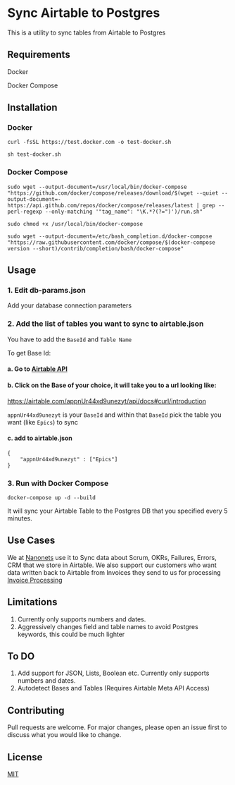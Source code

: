 # Sync Airtable to Postgres 

This is a utility to sync tables from Airtable to Postgres

## Requirements

Docker

Docker Compose

## Installation

### Docker
```
curl -fsSL https://test.docker.com -o test-docker.sh

sh test-docker.sh
```

### Docker Compose

```
sudo wget --output-document=/usr/local/bin/docker-compose "https://github.com/docker/compose/releases/download/$(wget --quiet --output-document=- https://api.github.com/repos/docker/compose/releases/latest | grep --perl-regexp --only-matching '"tag_name": "\K.*?(?=")')/run.sh"

sudo chmod +x /usr/local/bin/docker-compose

sudo wget --output-document=/etc/bash_completion.d/docker-compose "https://raw.githubusercontent.com/docker/compose/$(docker-compose version --short)/contrib/completion/bash/docker-compose"
```

## Usage

### 1.  Edit db-params.json
Add your database connection parameters

### 2. Add the list of tables you want to sync to airtable.json

You have to add the `BaseId` and `Table Name`

To get Base Id:

#### a. Go to [Airtable API](https://airtable.com/api)

#### b. Click on the Base of your choice, it will take you to a url looking like:

https://airtable.com/appnUr44xd9unezyt/api/docs#curl/introduction

`appnUr44xd9unezyt` is your `BaseId` and within that `BaseId` pick the table you want (like `Epics`) to sync

#### c. add to airtable.json
```
{
    "appnUr44xd9unezyt" : ["Epics"]
}
```


### 3. Run with Docker Compose
```
docker-compose up -d --build
```

It will sync your Airtable Table to the Postgres DB that you specified every 5 minutes.

## Use Cases
We at [Nanonets](https://nanonets.com) use it to Sync data about Scrum, OKRs, Failures, Errors, CRM that we store in Airtable.
We also support our customers who want data written back to Airtable from Invoices they send to us for processing [Invoice Processing](https://nanonets.com/invoice-ocr)

## Limitations

1. Currently only supports numbers and dates.
2. Aggressively changes field and table names to avoid Postgres keywords, this could be much lighter

## To DO

1. Add support for JSON, Lists, Boolean  etc. Currently only supports numbers and dates.
2. Autodetect Bases and Tables (Requires Airtable Meta API Access)

## Contributing
Pull requests are welcome. For major changes, please open an issue first to discuss what you would like to change.

## License
[MIT](https://choosealicense.com/licenses/mit/)